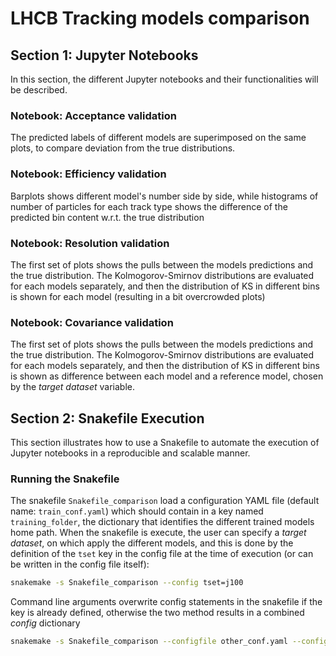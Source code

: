 # LHCB Tracking models comparison

## Section 1: Jupyter Notebooks
In this section, the different Jupyter notebooks and their functionalities will be described.

### Notebook: Acceptance validation
The predicted labels of different models are superimposed on the same plots, to compare deviation from the true distributions.

### Notebook: Efficiency validation
Barplots shows different model's number side by side, while histograms of number of particles for each track type shows the difference of the predicted bin content w.r.t. the true distribution

### Notebook: Resolution validation
The first set of plots shows the pulls between the models predictions and the true distribution.
The Kolmogorov-Smirnov distributions are evaluated for each models separately, and then the distribution of KS in different bins is shown for each model (resulting in a bit overcrowded plots)

### Notebook: Covariance validation
The first set of plots shows the pulls between the models predictions and the true distribution.
The Kolmogorov-Smirnov distributions are evaluated for each models separately, and then the distribution of KS in different bins is shown as difference between each model and a reference model, chosen by the *target dataset* variable.

## Section 2: Snakefile Execution
This section illustrates how to use a Snakefile to automate the execution of Jupyter notebooks in a reproducible and scalable manner.

### Running the Snakefile
The snakefile `Snakefile_comparison` load a configuration YAML file (default name: `train_conf.yaml`) which should contain in a key named `training_folder`, the dictionary that identifies the different trained models home path.
When the snakefile is execute, the user can specify a *target dataset*, on which apply the different models, and this is done by the definition of the `tset` key in the config file at the time of execution (or can be written in the config file itself):
 ```bash
 snakemake -s Snakefile_comparison --config tset=j100
 ```
 Command line arguments overwrite config statements in the snakefile if the key is already defined, otherwise the two method results in a combined *config* dictionary
 ```bash
 snakemake -s Snakefile_comparison --configfile other_conf.yaml --config tset=2016MU
 ```